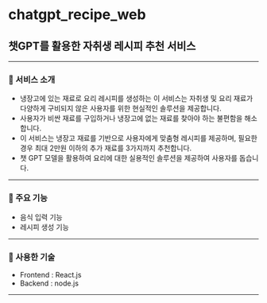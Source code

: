 # chatgpt_recipe_web

## 챗GPT를 활용한 자취생 레시피 추천 서비스 
------------
### 📌 서비스 소개 
- 냉장고에 있는 재료로 요리 레시피를 생성하는 이 서비스는 자취생 및 요리 재료가 다양하게 구비되지 않은 사용자를 위한 현실적인 솔루션을 제공합니다. 
- 사용자가 비싼 재료를 구입하거나 냉장고에 없는 재료를 찾아야 하는 불편함을 해소합니다. 
- 이 서비스는 냉장고 재료를 기반으로 사용자에게 맞춤형 레시피를 제공하며, 필요한 경우 최대 2만원 이하의 추가 재료를 3가지까지 추천합니다. 
- 챗 GPT 모델을 활용하여 요리에 대한 실용적인 솔루션을 제공하여 사용자를 돕습니다.
------------
### 📌 주요 기능
- 음식 입력 기능
- 레시피 생성 기능
------------
### 📌 사용한 기술
- Frontend : React.js
- Backend : node.js
------------

